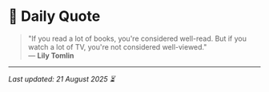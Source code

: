 # 📜 Daily Quote

> "If you read a lot of books, you're considered well-read. But if you watch a lot of TV, you're not considered well-viewed."  
> — **Lily Tomlin**

---

_Last updated: 21 August 2025 ⏳_
